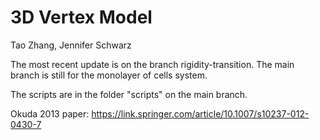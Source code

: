 # 3D Vertex Model

Tao Zhang, Jennifer Schwarz

The most recent update is on the branch rigidity-transition. The main branch is still for the monolayer of cells system. 

The scripts are in the folder "scripts" on the main branch. 

Okuda 2013 paper: https://link.springer.com/article/10.1007/s10237-012-0430-7

